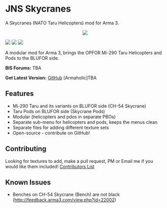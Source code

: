 JNS Skycranes
================
A Skycranes (NATO Taru Helicopters) mod for Arma 3.

<p align="center">
  <img src="picture_here" />
</p>

[![](https://img.shields.io/badge/Version-1.0.0-blue.svg?style=flat-square)](https://github.com/jonpas/A3_JNS_Skycranes/releases) [![](https://img.shields.io/badge/License-APL--SA-red.svg?style=flat-square)](https://github.com/jonpas/A3_JNS_Skycranes/LICENSE.md) [![](https://img.shields.io/github/issues/jonpas/A3_JNS_Skycranes.svg?style=flat-square)](https://github.com/jonpas/A3_JNS_Skycranes/issues)

A modular mod for Arma 3, brings the OPFOR Mi-290 Taru Helicopters and Pods to the BLUFOR side.

**BIS Forums:** TBA

**Get Latest Version:**
[GitHub](https://github.com/jonpas/A3_JNS_Skycranes/releases)
[Armaholic]TBA

## Features

*   Mi-290 Taru and its variants on BLUFOR side (CH-54 Skycrane)
*   Taru Pods on BLUFOR side (Skycrane Pods)
*   Modular (helicopters and pdos in separate PBOs)
*   Separate sub-menu for helicopters and pods, keeps the menus clean
*   Separate files for adding different texture sets
*   Open-source - contribute on GitHub!

## Contributing

Looking for textures to add, make a pull request, PM or Email me if you would like them included!
[Contributors List](https://github.com/jonpas/A3_JNS_Skycranes/AUTHORS.md)

## Known Issues

*   Benches on CH-54 Skycrane (Bench) are not black (http://feedback.arma3.com/view.php?id=22002)